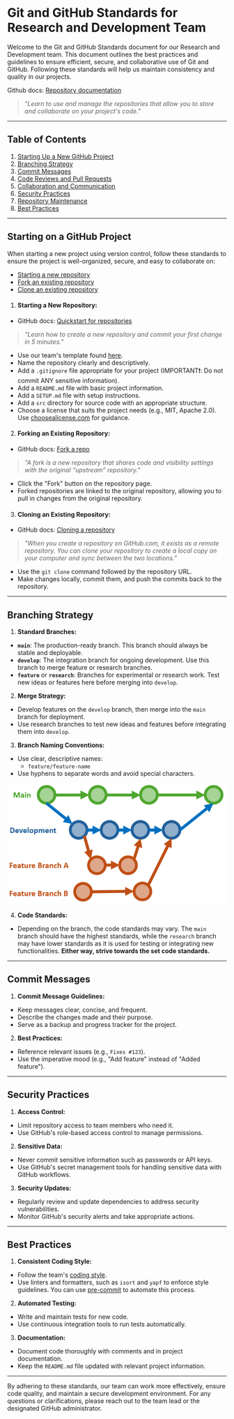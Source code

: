 # Git and GitHub Standards for Research and Development Team

Welcome to the Git and GitHub Standards document for our Research and Development team.
This document outlines the best practices and guidelines to ensure efficient, secure, and collaborative use of Git and GitHub.
Following these standards will help us maintain consistency and quality in our projects.

Github docs: [Repository documentation](https://docs.github.com/en/repositories)
>*"Learn to use and manage the repositories that allow you to store and collaborate on your project's code."*

---

## Table of Contents

1. [Starting Up a New GitHub Project](#starting-up-a-new-github-project)
2. [Branching Strategy](#branching-strategy)
3. [Commit Messages](#commit-messages)
4. [Code Reviews and Pull Requests](#code-reviews-and-pull-requests)
5. [Collaboration and Communication](#collaboration-and-communication)
6. [Security Practices](#security-practices)
7. [Repository Maintenance](#repository-maintenance)
8. [Best Practices](#best-practices)

---

## Starting on a GitHub Project
When starting a new project using version control, follow these standards to ensure the project is well-organized, secure, and easy to collaborate on:

- [Starting a new repository](#starting-a-new-repository)
- [Fork an existing repository](#fork-an-existing-repository)
- [Clone an existing repository](#clone-an-existing-repository)

1. #### **Starting a New Repository:**
- GitHub docs: [Quickstart for repositories](https://docs.github.com/en/repositories/creating-and-managing-repositories/quickstart-for-repositories)
> *"Learn how to create a new repository and commit your first change in 5 minutes."*
- Use our team's template found [here](https://github.com/EG-ResearchAndDevelopment/new-project-template).
- Name the repository clearly and descriptively.
- Add a `.gitignore` file appropriate for your project (IMPORTANT❗: Do not commit ANY sensitive information).
- Add a `README.md` file with basic project information.
- Add a `SETUP.md` file with setup instructions.
- Add a `src` directory for source code with an appropriate structure.
- Choose a license that suits the project needs (e.g., MIT, Apache 2.0). Use [choosealicense.com](https://choosealicense.com/) for guidance.

2. #### **Forking an Existing Repository:**
- GitHub docs: [Fork a repo](https://docs.github.com/en/pull-requests/collaborating-with-pull-requests/working-with-forks/fork-a-repo)
> *"A fork is a new repository that shares code and visibility settings with the original “upstream” repository."*
- Click the "Fork" button on the repository page.
- Forked repositories are linked to the original repository, allowing you to pull in changes from the original repository.

3. #### **Cloning an Existing Repository:**
- GitHub docs: [Cloning a repository](https://docs.github.com/en/repositories/creating-and-managing-repositories/cloning-a-repository)
> *"When you create a repository on GitHub.com, it exists as a remote repository. You can clone your repository to create a local copy on your computer and sync between the two locations."*
- Use the `git clone` command followed by the repository URL.
- Make changes locally, commit them, and push the commits back to the repository.

---

## Branching Strategy

1. **Standard Branches:**
- **`main`**: The production-ready branch.
This branch should always be stable and deployable.
- **`develop`**: The integration branch for ongoing development.
Use this branch to merge feature or research branches.
- **`feature`** or **`research`**:
Branches for experimental or research work.
Test new ideas or features here before merging into `develop`.

2. **Merge Strategy:**
- Develop features on the `develop` branch, then merge into the `main` branch for deployment.
- Use research branches to test new ideas and features before integrating them into `develop`.

3. **Branch Naming Conventions:**
- Use clear, descriptive names:
    - `feature/feature-name`
- Use hyphens to separate words and avoid special characters.

![alt text](screenshots/git_branches.png)

4. **Code Standards:**
- Depending on the branch, the code standards may vary.
The `main` branch should have the highest standards, while the `research` branch may have lower standards as it is used for testing or integrating new functionalities.
**Either way, strive towards the set code standards.**


---

## Commit Messages

1. **Commit Message Guidelines:**
- Keep messages clear, concise, and frequent.
- Describe the changes made and their purpose.
- Serve as a backup and progress tracker for the project.

2. **Best Practices:**
- Reference relevant issues (e.g., `Fixes #123`).
- Use the imperative mood (e.g., "Add feature" instead of "Added feature").

---

<!-- 2. **Main Branches:**
    - **`main`** (or `master`): Stable, production-ready code.
    - **`develop`**: Integration branch for ongoing development.

3. **Feature Branches:**
    - Branch off from `develop` for new features or improvements.
    - Merge back into `develop` when the feature is complete.

4. **Bugfix Branches:**
    - Branch off from `develop` or the relevant branch where the bug exists.
    - Merge back into `develop` after fixing the issue.

5. **Hotfix Branches:**
    - Branch off from `main` for critical fixes needed in production.
    - Merge into both `main` and `develop` to ensure consistency. -->

<!-- ## Code Reviews and Pull Requests

1. **Pull Request Guidelines:**
- Create pull requests (PRs) for merging any changes into `main` or `develop`.
- Provide a clear description of the changes and link to relevant issues.
- Ensure PRs are reviewed by at least one other team member.

2. **Merge Strategy:**
- Use "Squash and merge" to keep history clean.
- Resolve all conflicts before merging.

--- -->

<!-- ## Collaboration and Communication

1. **Issue Tracking:**
    - Use GitHub Issues to track tasks, bugs, and feature requests.
    - Label issues appropriately (e.g., `bug`, `enhancement`, `question`).

2. **Project Management:**
    - Use GitHub Projects or other project management tools to track progress.
    - Organize tasks and milestones to align with project goals.

3. **Documentation:**
    - Maintain up-to-date documentation in the `README.md` and other relevant files.
    - Document setup instructions, coding standards, and any other relevant information.

--- -->

## Security Practices

1. **Access Control:**
- Limit repository access to team members who need it.
- Use GitHub's role-based access control to manage permissions.

2. **Sensitive Data:**
- Never commit sensitive information such as passwords or API keys.
- Use GitHub's secret management tools for handling sensitive data with GitHub workflows.

3. **Security Updates:**
- Regularly review and update dependencies to address security vulnerabilities.
- Monitor GitHub's security alerts and take appropriate actions.

---

## Best Practices

1. **Consistent Coding Style:**
- Follow the team's [coding style](https://github.com/EG-ResearchAndDevelopment/code_standards).
- Use linters and formatters, such as `isort` and `yapf` to enforce style guidelines. You can use [pre-commit](https://chatgpt.com/share/f2e25466-abbc-476c-94a5-4ce99626799c) to automate this process.

2. **Automated Testing:**
- Write and maintain tests for new code.
- Use continuous integration tools to run tests automatically.

3. **Documentation:**
- Document code thoroughly with comments and in project documentation.
- Keep the `README.md` file updated with relevant project information.

---

By adhering to these standards, our team can work more effectively, ensure code quality, and maintain a secure development environment.
For any questions or clarifications, please reach out to the team lead or the designated GitHub administrator.
